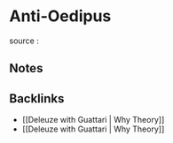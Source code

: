 # Anti-Oedipus

source
: 


<a id="org152f959"></a>

## Notes


<a id="orge2bddfa"></a>

## Backlinks

-   [[Deleuze with Guattari | Why Theory]]
-   [[Deleuze with Guattari | Why Theory]]

